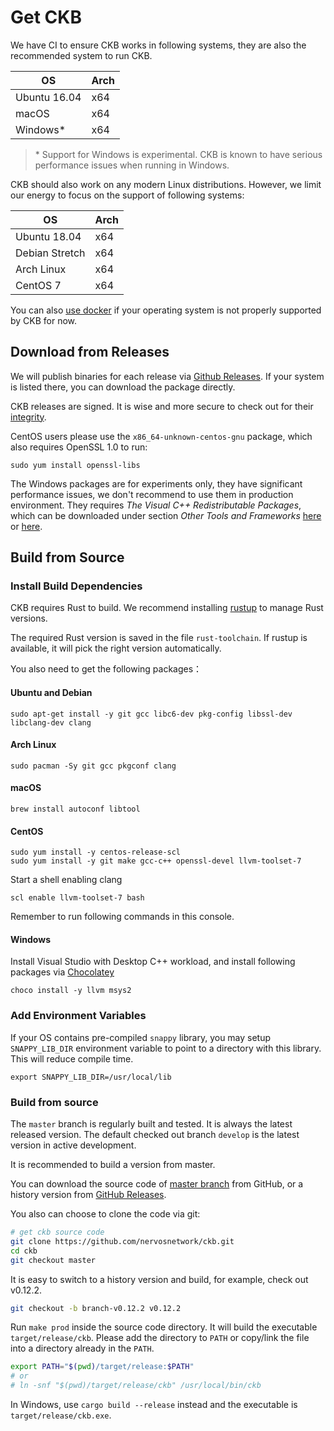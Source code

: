 # Get CKB

We have CI to ensure CKB works in following systems, they are also the
recommended system to run CKB.

OS           | Arch
-------------|------
Ubuntu 16.04 | x64
macOS        | x64
Windows\*    | x64

> \* Support for Windows is experimental. CKB is known to have serious performance
> issues when running in Windows.

CKB should also work on any modern Linux distributions. However, we limit our
energy to focus on the support of following systems:

OS             | Arch
---------------|------
Ubuntu 18.04   | x64
Debian Stretch | x64
Arch Linux     | x64
CentOS 7       | x64

You can also [use docker](run-ckb-with-docker.md) if your operating system is
not properly supported by CKB for now.

## Download from Releases

We will publish binaries for each release via [Github Releases]. If your system
is listed there, you can download the package directly.

CKB releases are signed. It is wise and more secure to check out for their [integrity](integrity-check.md).

[Github Releases]: https://github.com/nervosnetwork/ckb/releases

CentOS users please use the `x86_64-unknown-centos-gnu` package, which also
requires OpenSSL 1.0 to run:

```shell
sudo yum install openssl-libs
```

The Windows packages are for experiments only, they have significant
performance issues, we don't recommend to use them in production environment.
They requires *The Visual C++ Redistributable Packages*, which can be downloaded
under section *Other Tools and Frameworks*
[here](https://visualstudio.microsoft.com/downloads/) or
[here](https://www.microsoft.com/en-us/download/details.aspx?id=48145).

## Build from Source

### Install Build Dependencies

CKB requires Rust to build. We recommend installing [rustup](https://www.rustup.rs/) to manage Rust versions.

The required Rust version is saved in the file `rust-toolchain`. If rustup is
available, it will pick the right version automatically.

You also need to get the following packages：

#### Ubuntu and Debian

```shell
sudo apt-get install -y git gcc libc6-dev pkg-config libssl-dev libclang-dev clang
```

#### Arch Linux

```shell
sudo pacman -Sy git gcc pkgconf clang
```

#### macOS

```shell
brew install autoconf libtool
```

#### CentOS

```shell
sudo yum install -y centos-release-scl
sudo yum install -y git make gcc-c++ openssl-devel llvm-toolset-7
```

Start a shell enabling clang

```shell
scl enable llvm-toolset-7 bash
```

Remember to run following commands in this console.

#### Windows

Install Visual Studio with Desktop C++ workload, and install following
packages via [Chocolatey](https://chocolatey.org)

```
choco install -y llvm msys2
```

### Add Environment Variables

If your OS contains pre-compiled `snappy` library, you may setup
`SNAPPY_LIB_DIR` environment variable to point to a directory with this
library. This will reduce compile time.

```shell
export SNAPPY_LIB_DIR=/usr/local/lib
```

### Build from source

The `master` branch is regularly built and tested. It is always the latest
released version. The default checked out branch `develop` is the latest
version in active development.

It is recommended to build a version from master.

You can download the source code of [master
branch](https://github.com/nervosnetwork/ckb/archive/master.zip) from GitHub,
or a history version from [GitHub Releases].

You also can choose to clone the code via git:

```bash
# get ckb source code
git clone https://github.com/nervosnetwork/ckb.git
cd ckb
git checkout master
```

It is easy to switch to a history version and build, for example, check out
v0.12.2.

```bash
git checkout -b branch-v0.12.2 v0.12.2
```

Run `make prod` inside the source code directory. It will build the executable
`target/release/ckb`. Please add the directory to `PATH` or copy/link the file
into a directory already in the `PATH`.

```bash
export PATH="$(pwd)/target/release:$PATH"
# or
# ln -snf "$(pwd)/target/release/ckb" /usr/local/bin/ckb
```

In Windows, use `cargo build --release` instead and the executable is
`target/release/ckb.exe`.
